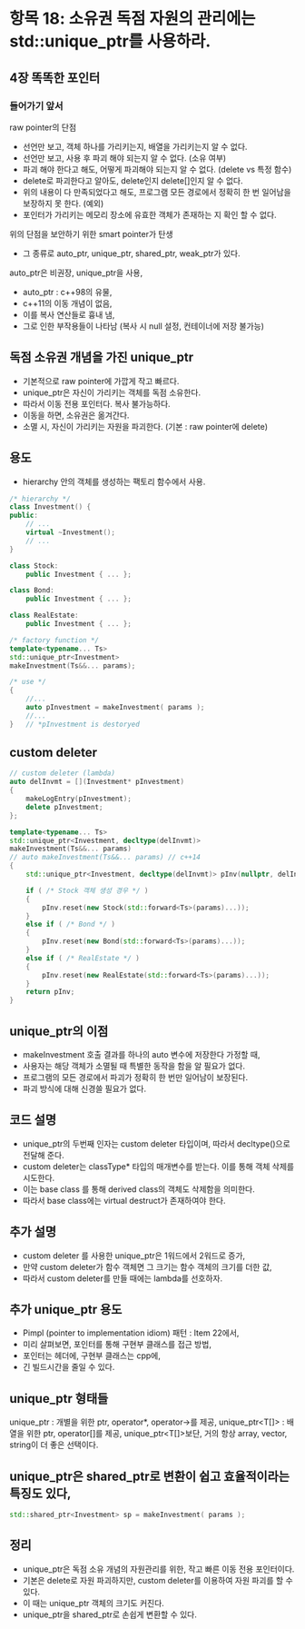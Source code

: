# 항목 18: 소유권 독점 자원의 관리에는 std::unique_ptr를 사용하라.

## 4장 똑똑한 포인터
### 들어가기 앞서

raw pointer의 단점
* 선언만 보고, 객체 하나를 가리키는지, 배열을 가리키는지 알 수 없다.
* 선언만 보고, 사용 후 파괴 해야 되는지 알 수 없다. (소유 여부)
* 파괴 해야 한다고 해도, 어떻게 파괴해야 되는지 알 수 없다. (delete vs 특정 함수)
* delete로 파괴한다고 알아도, delete인지 delete[]인지 알 수 없다.
* 위의 내용이 다 만족되었다고 해도, 프로그램 모든 경로에서 정확히 한 번 일어남을 보장하지 못 한다. (예외)
* 포인터가 가리키는 메모리 장소에 유효한 객체가 존재하는 지 확인 할 수 없다.

위의 단점을 보안하기 위한 smart pointer가 탄생
* 그 종류로 auto_ptr, unique_ptr, shared_ptr, weak_ptr가 있다.

auto_ptr은 비권장, unique_ptr을 사용,
* auto_ptr : c++98의 유물,
* c++11의 이동 개념이 없음, 
* 이를 복사 연산들로 흉내 냄, 
* 그로 인한 부작용들이 나타남 (복사 시 null 설정, 컨테이너에 저장 불가능)

## 독점 소유권 개념을 가진 unique_ptr
* 기본적으로 raw pointer에 가깝게 작고 빠르다.
* unique_ptr은 자신이 가리키는 객체를 독점 소유한다.
* 따라서 이동 전용 포인터다. 복사 불가능하다.
* 이동을 하면, 소유권은 옮겨간다.
* 소멸 시, 자신이 가리키는 자원을 파괴한다. (기본 : raw pointer에 delete)

## 용도
* hierarchy 안의 객체를 생성하는 팩토리 함수에서 사용.

```cpp
/* hierarchy */
class Investment() {
public:
    // ...
    virtual ~Investment();
    // ...
}

class Stock:
    public Investment { ... };

class Bond:
    public Investment { ... };

class RealEstate:
    public Investment { ... };

/* factory function */
template<typename... Ts>
std::unique_ptr<Investment>
makeInvestment(Ts&&... params);

/* use */
{
    //...
    auto pInvestment = makeInvestment( params );
    //...
}   // *pInvestment is destoryed
```

## custom deleter
```cpp
// custom deleter (lambda)
auto delInvmt = [](Investment* pInvestment)
{
    makeLogEntry(pInvestment);
    delete pInvestment;
};

template<typename... Ts>
std::unique_ptr<Investment, decltype(delInvmt)>
makeInvestment(Ts&&... params)
// auto makeInvestment(Ts&&... params) // c++14
{
    std::unique_ptr<Investment, decltype(delInvmt)> pInv(nullptr, delInvmt);

    if ( /* Stock 객체 생성 경우 */ )
    {
        pInv.reset(new Stock(std::forward<Ts>(params)...));
    }
    else if ( /* Bond */ )
    {
        pInv.reset(new Bond(std::forward<Ts>(params)...));
    }
    else if ( /* RealEstate */ )
    {
        pInv.reset(new RealEstate(std::forward<Ts>(params)...));
    }
    return pInv;
}
```

## unique_ptr의 이점
* makeInvestment 호출 결과를 하나의 auto 변수에 저장한다 가정할 때,
* 사용자는 해당 객체가 소멸될 때 특별한 동작을 함을 알 필요가 없다.
* 프로그램의 모든 경로에서 파괴가 정확히 한 번만 일어남이 보장된다.
* 파괴 방식에 대해 신경쓸 필요가 없다.

## 코드 설명
* unique_ptr의 두번째 인자는 custom deleter 타입이며, 따라서 decltype()으로 전달해 준다.
* custom deleter는 classType* 타입의 매개변수를 받는다. 이를 통해 객체 삭제를 시도한다.
* 이는 base class 를 통해 derived class의 객체도 삭제함을 의미한다.
* 따라서 base class에는 virtual destruct가 존재하여야 한다.

## 추가 설명
* custom deleter 를 사용한 unique_ptr은 1워드에서 2워드로 증가,
* 만약 custom deleter가 함수 객체면 그 크기는 함수 객체의 크기를 더한 값,
* 따라서 custom deleter를 만들 때에는 lambda를 선호하자.

## 추가 unique_ptr 용도
* Pimpl (pointer to implementation idiom) 패턴 : Item 22에서,
* 미리 살펴보면, 포인터를 통해 구현부 클래스를 접근 방법,
* 포인터는 헤더에, 구현부 클래스는 cpp에,
* 긴 빌드시간을 줄일 수 있다.

## unique_ptr 형태들 
unique_ptr<T> : 개별을 위한 ptr, operator*, operator->를 제공,
unique_ptr<T[]> : 배열을 위한 ptr, operator[]를 제공,
unique_ptr<T[]>보단, 거의 항상 array, vector, string이 더 좋은 선택이다.

## unique_ptr은 shared_ptr로 변환이 쉽고 효율적이라는 특징도 있다,
```cpp
std::shared_ptr<Investment> sp = makeInvestment( params );
```

## 정리
* unique_ptr은 독점 소유 개념의 자원관리를 위한, 작고 빠른 이동 전용 포인터이다.
* 기본은 delete로 자원 파괴하지만, custom deleter를 이용하여 자원 파괴를 할 수 있다.
* 이 때는 unique_ptr 객체의 크기도 커진다.
* unique_ptr을 shared_ptr로 손쉽게 변환할 수 있다.




